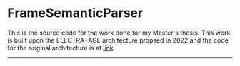 # FrameSemanticParser

This is the source code for the work done for my Master's thesis. This work is built upon the ELECTRA+AGE architecture propsed in 2022 and the code for the original architecture is at [link](https://github.com/ftamburin/Electra-AGE_FE/tree/main).

---
